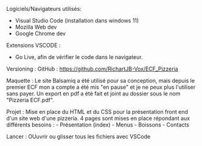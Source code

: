 Logiciels/Navigateurs utilisés:
- Visual Studio Code (installation dans windows 11)
- Mozilla Web dev
- Google Chrome dev

Extensions VSCODE :
- Go Live, afin de vérifier le code dans le navigateur.

Versioning :
GitHub : https://github.com/RichartJB-Vox/ECF_Pizzeria

Maquette : Le site Balsamiq a été utilisé pour sa conception, mais depuis
le premier ECF mon a compte a été mis "en pause" et je ne peux plus l'utiliser sans payer.
Un export en pdf a été fait et joint au dossier sous le nom "Pizzeria ECF.pdf".

Projet :
Mise en place du HTML et du CSS pour la présentation front end d'un site web d'une pizzeria.
4 pages sont mises en place répondant aux différents besoins :
     - Présentation (index)
     - Menus
     - Boissons
     - Contacts

Lancer : OUuvrir ou glisser tous les fichiers avec VSCode